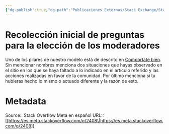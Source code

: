 ```yaml
---
{"dg-publish":true,"dg-path":"Publicaciones Externas/Stack Exchange/Stack Overflow en español/Stack Overflow en español Meta/es.meta.stackoverflow.com-2408.md","permalink":"/publicaciones-externas/stack-exchange/stack-overflow-en-espanol/stack-overflow-en-espanol-meta/es-meta-stackoverflow-com-2408/","title":"Recolección inicial de preguntas para la elección de los moderadores","hide":true,"noteIcon":"\"0\"","created":"2024-04-03T12:49:10.373-06:00","updated":"2024-04-05T16:44:01.780-06:00"}
---
```


# Recolección inicial de preguntas para la elección de los moderadores

Uno de los pilares de nuestro modelo está de descrito en [Compórtate bien][1]. Sin mencionar nombres menciona dos situaciones que hayas observado en el sitio en los que se haya faltado a lo indicado en el artículo referido y las acciones realizadas en favor de la comunidad. Por último menciona si tu hubieras hecho lo mismo o actuado diferente y la razón de esto.


  [1]: https://es.stackoverflow.com/help/be-nice

# Metadata
Source:: Stack Overflow Meta en español
URL:: [[https://es.meta.stackoverflow.com/q/2408\|https://es.meta.stackoverflow.com/q/2408]]

